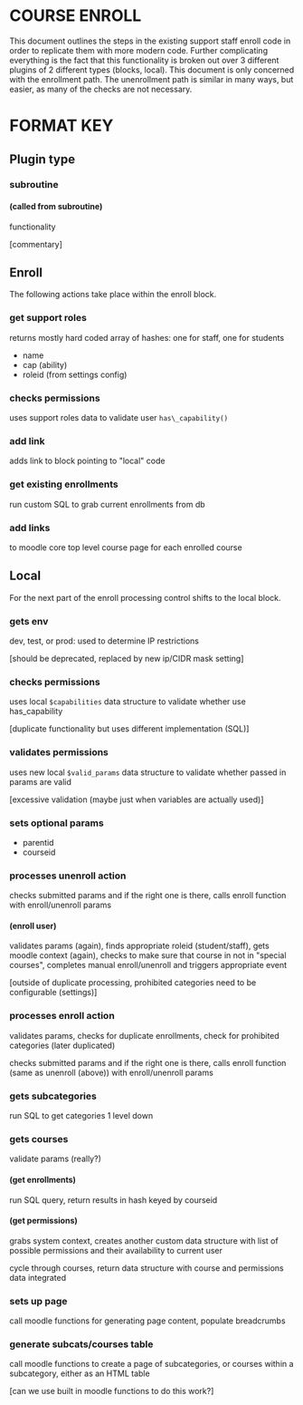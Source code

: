 # COURSE ENROLL

This document outlines the steps in the existing support staff
enroll code in order to replicate them with more modern code.
Further complicating everything is the fact that this
functionality is broken out over 3 different plugins of 2
different types (blocks, local). This document is only concerned
with the enrollment path. The unenrollment path is similar in many
ways, but easier, as many of the checks are not necessary.

# FORMAT KEY
## Plugin type
### subroutine
#### (called from subroutine)
functionality

[commentary]

## Enroll

The following actions take place within the enroll block.

### get support roles

returns mostly hard coded array of hashes: one for staff, one for
students

* name
* cap (ability)
* roleid (from settings config)

### checks permissions

uses support roles data to validate user `has\_capability()`

### add link

adds link to block pointing to "local" code

### get existing enrollments

run custom SQL to grab current enrollments from db

### add links

to moodle core top level course page for each enrolled course


## Local

For the next part of the enroll processing control shifts to the
local block.

### gets env

dev, test, or prod: used to determine IP restrictions

[should be deprecated, replaced by new ip/CIDR mask setting]

### checks permissions

uses local `$capabilities` data structure to validate whether use
has\_capability

[duplicate functionality but uses different implementation (SQL)]

### validates permissions

uses new local `$valid_params` data structure to validate whether
passed in params are valid

[excessive validation (maybe just when variables are actually used)]

### sets optional params

* parentid
* courseid

### processes unenroll action

checks submitted params and if the right one is there, calls
enroll function with enroll/unenroll params

#### (enroll user)

validates params (again), finds appropriate roleid
(student/staff), gets moodle context (again), checks to make sure
that course in not in "special courses", completes manual
enroll/unenroll and triggers appropriate event

[outside of duplicate processing, prohibited categories need to
be configurable (settings)]

### processes enroll action

validates params, checks for duplicate enrollments, check for
prohibited categories (later duplicated)

checks submitted params and if the right one is there, calls
enroll function (same as unenroll (above)) with enroll/unenroll
params

### gets subcategories

run SQL to get categories 1 level down

### gets courses

validate params (really?)

#### (get enrollments)

run SQL query, return results in hash keyed by courseid

#### (get permissions)

grabs system context, creates another custom data structure with
list of possible permissions and their availability to current
user

cycle through courses, return data structure with course and
permissions data integrated

### sets up page

call moodle functions for generating page content, populate
breadcrumbs

### generate subcats/courses table

call moodle functions to create a page of subcategories, or
courses within a subcategory, either as an HTML table

[can we use built in moodle functions to do this work?]

